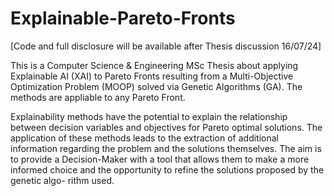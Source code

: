 # Explainable-Pareto-Fronts
[Code and full disclosure will be available after Thesis discussion 16/07/24]

This is a Computer Science & Engineering MSc Thesis about applying Explainable AI (XAI) to Pareto Fronts resulting from a Multi-Objective Optimization Problem (MOOP) solved via Genetic Algorithms (GA). The methods are appliable to any Pareto Front.

Explainability methods have the
potential to explain the relationship between decision variables and objectives for Pareto
optimal solutions. The application of these methods leads to the extraction of additional
information regarding the problem and the solutions themselves.
The aim is to provide a Decision-Maker with a tool that allows them to make a more
informed choice and the opportunity to refine the solutions proposed by the genetic algo-
rithm used.
